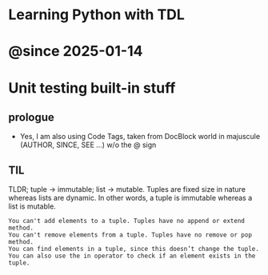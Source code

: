 # Learning Python with TDL
# @since 2025-01-14
# Unit testing built-in stuff 

## prologue
- Yes, I am also using Code Tags, taken from DocBlock world in majuscule (AUTHOR, SINCE, SEE ...) w/o the @ sign



## TIL
TLDR; tuple -> immutable; list -> mutable.
Tuples are fixed size in nature whereas lists are dynamic.
In other words, a tuple is immutable whereas a list is mutable.

    You can't add elements to a tuple. Tuples have no append or extend method.
    You can't remove elements from a tuple. Tuples have no remove or pop method.
    You can find elements in a tuple, since this doesn’t change the tuple.
    You can also use the in operator to check if an element exists in the tuple.


  

